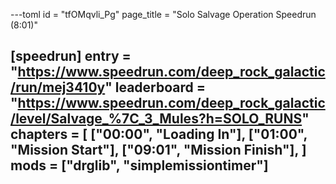 ---toml
id = "tfOMqvli_Pg"
page_title = "Solo Salvage Operation Speedrun (8:01)"

[speedrun]
entry = "https://www.speedrun.com/deep_rock_galactic/run/mej3410y"
leaderboard = "https://www.speedrun.com/deep_rock_galactic/level/Salvage_%7C_3_Mules?h=SOLO_RUNS"
chapters = [
  ["00:00", "Loading In"],
  ["01:00", "Mission Start"],
  ["09:01", "Mission Finish"],
]
mods = ["drglib", "simplemissiontimer"]
---

